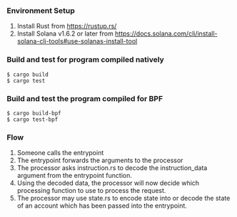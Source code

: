 ### Environment Setup

1. Install Rust from https://rustup.rs/
2. Install Solana v1.6.2 or later from https://docs.solana.com/cli/install-solana-cli-tools#use-solanas-install-tool

### Build and test for program compiled natively

```
$ cargo build
$ cargo test
```

### Build and test the program compiled for BPF

```
$ cargo build-bpf
$ cargo test-bpf
```

### Flow

1. Someone calls the entrypoint
2. The entrypoint forwards the arguments to the processor
3. The processor asks instruction.rs to decode the instruction_data argument from the entrypoint function.
4. Using the decoded data, the processor will now decide which processing function to use to process the request.
5. The processor may use state.rs to encode state into or decode the state of an account which has been passed into the entrypoint.
